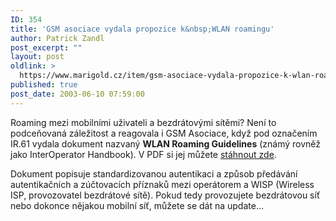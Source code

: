 ```yaml
---
ID: 354
title: 'GSM asociace vydala propozice k&nbsp;WLAN roamingu'
author: Patrick Zandl
post_excerpt: ""
layout: post
oldlink: >
  https://www.marigold.cz/item/gsm-asociace-vydala-propozice-k-wlan-roamingu
published: true
post_date: 2003-06-10 07:59:00
---
```

<p>
Roaming mezi mobilními uživateli a bezdrátovými sítěmi? Není to podceňovaná záležitost a reagovala i GSM Asociace, když pod označením IR.61 vydala dokument nazvaný <STRONG>WLAN Roaming Guidelines</STRONG> (známý rovněž jako&#160;InterOperator Handbook). V PDF si jej můžete <A href="http://www.gsmworld.com/documents/wlan/ir61.pdf">stáhnout zde</A>. </p>

<p>
Dokument popisuje standardizovanou autentikaci a způsob předávání autentikačních a zúčtovacích příznaků mezi operátorem a WISP (Wireless ISP, provozovatel bezdrátové sítě). Pokud tedy provozujete bezdrátovou síť nebo dokonce nějakou mobilní síť, můžete se dát na update...</p>
